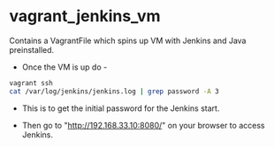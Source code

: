 # vagrant_jenkins_vm
Contains a VagrantFile which spins up VM with Jenkins and Java preinstalled.

- Once the VM is up do - 

```sh
vagrant ssh
cat /var/log/jenkins/jenkins.log | grep password -A 3
```
- This is to get the initial password for the Jenkins start.

- Then go to "http://192.168.33.10:8080/" on your browser to access Jenkins.
